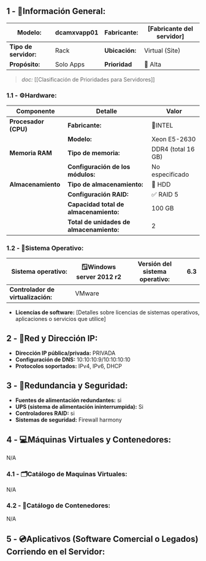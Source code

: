 ## **1 - 📓Información General:**

| **Modelo:**           | dcamxvapp01 | Fabricante:    | [Fabricante del servidor] |
| --------------------- | ----------- | -------------- | ------------------------- |
| **Tipo de servidor:** | Rack        | **Ubicación:** | Virtual (Site)            |
| **Propósito:**        | Solo Apps   | **Prioridad**  | 🔴 Alta  <br>             |
> _doc:_ [[Clasificación de Prioridades para Servidores]]
> 
### **1.1 - ⚙️Hardware:**

| **Componente**       | **Detalle**                              | **Valor**           |
| -------------------- | ---------------------------------------- | ------------------- |
| **Procesador (CPU)** | **Fabricante:**                          | 🔹INTEL             |
|                      | **Modelo:**                              | Xeon E5-2630        |
| **Memoria RAM**      | **Tipo de memoria:**                     | DDR4  (total 16 GB) |
|                      | **Configuración de los módulos:**        | No especificado     |
| **Almacenamiento**   | **Tipo de almacenamiento:**              | 💾 HDD              |
|                      | **Configuración RAID:**                  | ✅ RAID 5            |
|                      | **Capacidad total de almacenamiento:**   | 100 GB              |
|                      | **Total de unidades de almacenamiento:** | 2                   |

### **1.2 - 🐧Sistema Operativo:**

| **Sistema operativo:**             | 🪟Windows server 2012 r2 | **Versión del sistema operativo:** | 6.3 |
| ---------------------------------- | ------------------------ | ---------------------------------- | --- |
| **Controlador de virtualización:** | VMware                   |                                    |     |

- **Licencias de software:** [Detalles sobre licencias de sistemas operativos, aplicaciones o servicios que utilice]

## **2 - 🛜Red y Dirección IP:**
- **Dirección IP pública/privada:** PRIVADA
- **Configuración de DNS:** 10:10:10:9/10:10:10:10
- **Protocolos soportados:** IPv4, IPv6, DHCP

## **3 - 🔐Redundancia y Seguridad:**
- **Fuentes de alimentación redundantes:** si
- **UPS (sistema de alimentación ininterrumpida):** Si
- **Controladores RAID:** si
- **Sistemas de seguridad:** Firewall harmony

## **4 - 💻Máquinas Virtuales y Contenedores:**
N/A
### **4.1 - 🗂️Catálogo de Maquinas Virtuales:**

N/A
### **4.2 - 📁Catálogo de Contenedores:**
N/A

## **5 - 💿Aplicativos (Software Comercial o Legados) Corriendo en el Servidor:**


